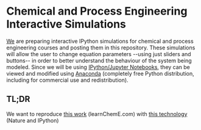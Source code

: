 # Chemical and Process Engineering Interactive Simulations

[We](http://cacheme.org) are preparing interactive IPython simulations for chemical and process engineering courses and posting them in this repository. These simulations will allow the user to change equation parameters --using just sliders and buttons-- in order to better understand the behaviour of the system being modeled. Since we will be using [IPython/Jupyter Notebooks](http://jupyter.org/), they can be viewed and modified using [Anaconda](http://continuum.io/downloads) (completely free Python distribution, including for commercial use and redistribution).

## TL;DR
We want to reproduce [this work](http://www.learncheme.com/home) (learnChemE.com) with [this technology](http://www.nature.com/news/ipython-interactive-demo-7.21492) (Nature and IPython)
